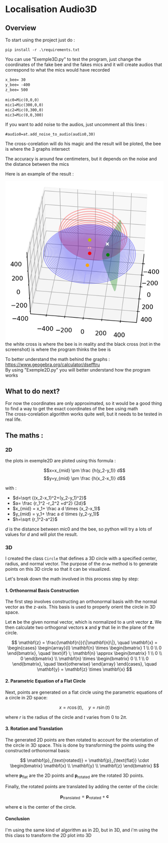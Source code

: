 # Localisation Audio3D

## Overview
To start using the project just do :

    pip install -r .\requirements.txt

You can use "Exemple3D.py" to test the program, just change the coordinates of the fake bee and the fakes mics and it will create audios that correspond to what the mics would have recorded
    
    x_bee= 30
    y_bee= -400
    z_bee= 500
    
    mic0=Mic(0,0,0)
    mic1=Mic(300,0,0)
    mic2=Mic(0,300,0)
    mic3=Mic(0,0,300)

If you want to add noise to the audios, just uncomment all this lines :
    
    #audio0=at.add_noise_to_audio(audio0,30)

The cross-corelation will do his magic and the result will be ploted, the bee is where the 3 graphs intersect

The accuracy is around few centimeters, but it depends on the noise and the distance between the mics

Here is an example of the result :

![Plot](screenshot.png)
the white cross is where the bee is in reality and the black cross (not in the screenshot) is where the program thinks the bee is

To better understand the math behind the graphs : https://www.geogebra.org/calculator/dsefftru \
By using "Exemple2D.py" you will better understand how the program works

## What to do next?
For now the coordinates are only approximated, so it would be a good thing to find a way to get the exact coordinates of the bee using math \
The cross-corelation algorithm works quite well, but it needs to be tested in real life.

## The maths :

### 2D
the plots in exemple2D are ploted using this formula :

$$x=x_{mid} \pm \frac {h(y_2-y_1)} d$$
$$y=y_{mid} \pm \frac {h(x_2-x_1)} d$$

with :
* $d=\sqrt {(x_2-x_1)^2+(y_2-y_1)^2}$
* $a= \frac {r_1^2 -r_2^2 +d^2} {2d}$
* $x_{mid} = x_1+ \frac a d \times (x_2-x_1)$
* $y_{mid} = y_1+ \frac a d \times (y_2-y_1)$
* $h=\sqrt {r_1^2-a^2}$

$d$ is the distance between mic0 and the bee, so python will try a lots of values for $d$ and will plot the result.

### 3D
I created the class `Circle` that defines a 3D circle with a specified center, radius, and normal vector. The purpose of the `draw` method is to generate points on this 3D circle so that it can be visualized.

Let's break down the math involved in this process step by step:

#### 1. Orthonormal Basis Construction

The first step involves constructing an orthonormal basis with the normal vector as the z-axis. This basis is used to properly orient the circle in 3D space.

Let $\mathbf{n}$ be the given normal vector, which is normalized to a unit vector $\mathbf{z}$. We then calculate two orthogonal vectors $\mathbf{x}$ and $\mathbf{y}$ that lie in the plane of the circle.

$$
\mathbf{z} = \frac{\mathbf{n}}{\|\mathbf{n}\|}, \quad \mathbf{x} = \begin{cases}
\begin{array}{l}
\mathbf{n} \times \begin{bmatrix} 1 \\ 0 \\ 0 \end{bmatrix}, \quad \text{if} \; \mathbf{n} \approx \begin{bmatrix} 1 \\ 0 \\ 0 \end{bmatrix} \\
\mathbf{n} \times \begin{bmatrix} 0 \\ 1 \\ 0 \end{bmatrix}, \quad \text{otherwise}
\end{array}
\end{cases}, \quad \mathbf{y} = \mathbf{z} \times \mathbf{x}
$$

#### 2. Parametric Equation of a Flat Circle

Next, points are generated on a flat circle using the parametric equations of a circle in 2D space:

$$
x = r \cos(t), \quad y = r \sin(t)
$$

where $r$ is the radius of the circle and $t$ varies from $0$ to $2\pi$.

#### 3. Rotation and Translation

The generated 2D points are then rotated to account for the orientation of the circle in 3D space. This is done by transforming the points using the constructed orthonormal basis:

$$
\mathbf{p}_{\text{rotated}} = \mathbf{p}_{\text{flat}} \cdot \begin{bmatrix} \mathbf{x} \\ \mathbf{y} \\ \mathbf{z} \end{bmatrix}
$$

where $\mathbf{p}_{\text{flat}}$ are the 2D points and $\mathbf{p}_{\text{rotated}}$ are the rotated 3D points.

Finally, the rotated points are translated by adding the center of the circle:

$$
\mathbf{p}_{\text{translated}} = \mathbf{p}_{\text{rotated}} + \mathbf{c}
$$

where $\mathbf{c}$ is the center of the circle.

#### Conclusion
I'm using the same kind of algorithm as in 2D, but in 3D, and i'm using the this class to transform the 2D plot into 3D
